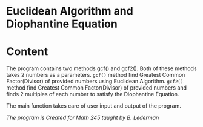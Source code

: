 # Euclidean Algorithm and Diophantine Equation

# Content
The program contains two methods gcf() and gcf2(). Both of these methods takes 2 numbers as a parameters.
`gcf()` method find Greatest Common Factor(Divisor) of provided numbers using Euclidean Algorithm.
`gcf2()` method find Greatest Common Factor(Divisor) of provided numbers and finds 2 multiples of each number to satisfy the Diophantine Equation.

The main function takes care of user input and output of the program.

*The program is Created for Math 245 taught by B. Lederman*
